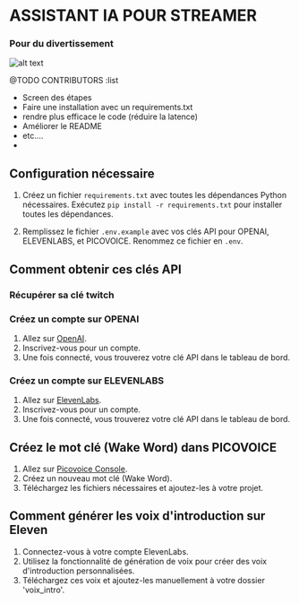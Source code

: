 # ASSISTANT IA POUR STREAMER
### Pour du divertissement
![alt text](https://raw.githubusercontent.com/anisayari/AIAssitantStreamer/main/assets/topic.png)

@TODO CONTRIBUTORS :list 
- Screen des étapes
- Faire une installation avec un requirements.txt
- rendre plus efficace le code (réduire la latence)
- Améliorer le README
- etc....
- 
## Configuration nécessaire

1. Créez un fichier `requirements.txt` avec toutes les dépendances Python nécessaires. Exécutez `pip install -r requirements.txt` pour installer toutes les dépendances.

2. Remplissez le fichier `.env.example` avec vos clés API pour OPENAI, ELEVENLABS, et PICOVOICE. Renommez ce fichier en `.env`.

## Comment obtenir ces clés API

### Récupérer sa clé twitch



### Créez un compte sur OPENAI

1. Allez sur [OpenAI](https://www.openai.com/).
2. Inscrivez-vous pour un compte.
3. Une fois connecté, vous trouverez votre clé API dans le tableau de bord.

### Créez un compte sur ELEVENLABS

1. Allez sur [ElevenLabs](https://beta.elevenlabs.io/).
2. Inscrivez-vous pour un compte.
3. Une fois connecté, vous trouverez votre clé API dans le tableau de bord.

## Créez le mot clé (Wake Word) dans PICOVOICE

1. Allez sur [Picovoice Console](https://console.picovoice.ai/).
2. Créez un nouveau mot clé (Wake Word).
3. Téléchargez les fichiers nécessaires et ajoutez-les à votre projet.

## Comment générer les voix d'introduction sur Eleven

1. Connectez-vous à votre compte ElevenLabs.
2. Utilisez la fonctionnalité de génération de voix pour créer des voix d'introduction personnalisées.
3. Téléchargez ces voix et ajoutez-les manuellement à votre dossier 'voix_intro'.
